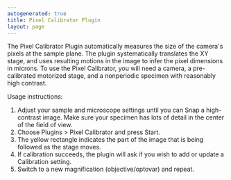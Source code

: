 ```yaml
---
autogenerated: true
title: Pixel Calibrator Plugin
layout: page
---
```


The Pixel Calibrator Plugin automatically measures the size of the
camera's pixels at the sample plane. The plugin systematically
translates the XY stage, and uses resulting motions in the image to
infer the pixel dimensions in microns. To use the Pixel Calibrator, you
will need a camera, a pre-calibrated motorized stage, and a nonperiodic
specimen with reasonably high contrast.

Usage instructions:

1.  Adjust your sample and microscope settings until you can Snap a
    high-contrast image. Make sure your specimen has lots of detail in
    the center of the field of view.
2.  Choose Plugins &gt; Pixel Calibrator and press Start.
3.  The yellow rectangle indicates the part of the image that is being
    followed as the stage moves.
4.  If calibration succeeds, the plugin will ask if you wish to add or
    update a Calibration setting.
5.  Switch to a new magnification (objective/optovar) and repeat.

